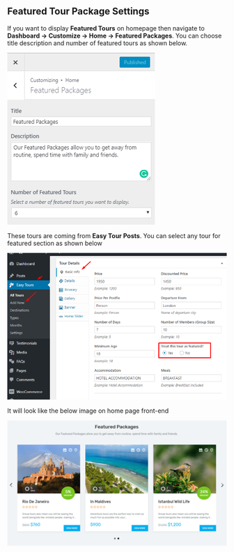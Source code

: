 ## **Featured Tour Package Settings**

If you want to display **Featured Tours** on homepage then navigate to **Dashboard &rarr; Customize &rarr; Home &rarr; Featured Packages**. You can choose title description and number of featured tours as shown below.

![img](../../img/homepage-featured-tour.png)

These tours are coming from **Easy Tour Posts**. You can select any tour for featured section as shown below

![img](../../img/featured-tour.png)

It will look like the below image on home page front-end

![img](../../img/homepage-featured-setting-front.png)